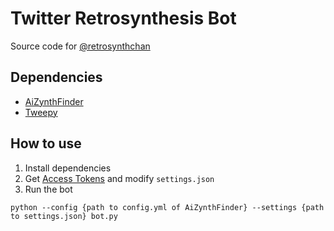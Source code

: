 # Twitter Retrosynthesis Bot
Source code for [@retrosynthchan](https://twitter.com/retrosynthchan)

## Dependencies
- [AiZynthFinder](https://github.com/MolecularAI/aizynthfinder/)
- [Tweepy](https://www.tweepy.org/)

## How to use
1. Install dependencies
2. Get [Access Tokens](https://developer.twitter.com/ja/docs/basics/authentication/guides/access-tokens) and modify `settings.json`
3. Run the bot

```
python --config {path to config.yml of AiZynthFinder} --settings {path to settings.json} bot.py
```
